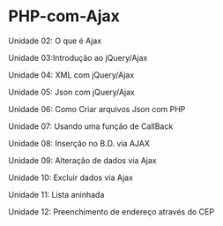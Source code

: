 # PHP-com-Ajax

Unidade 02: O que é Ajax

Unidade 03:Introdução ao jQuery/Ajax

Unidade 04: XML com jQuery/Ajax

Unidade 05: Json com jQuery/Ajax

Unidade 06: Como Criar arquivos Json com PHP

Unidade 07: Usando uma função de CallBack

Unidade 08: Inserção no B.D. via AJAX

Unidade 09: Alteração de dados via Ajax

Unidade 10: Excluir dados via Ajax

Unidade 11: Lista aninhada

Unidade 12: Preenchimento de endereço através do CEP
